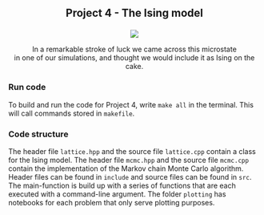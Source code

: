 ## <p align = "center">Project 4 - The Ising model </p>
<p align = "center">
<img src = "https://user-images.githubusercontent.com/43797199/202687893-6a2c4188-31c4-4834-9eb0-c314ba46a022.png">
</p>
<p align = "center">
</b>In a remarkable stroke of luck we came across this microstate <br>in one of our simulations, and thought we would include it as Ising on the cake.</b>
</p>


### Run code
To build and run the code for Project 4, write ``make all`` in the terminal. This will call commands stored in ``makefile``.

### Code structure
The header file ``lattice.hpp`` and the source file ``lattice.cpp`` contain a class for the Ising model. 
The header file ``mcmc.hpp`` and the source file ``mcmc.cpp`` contain the implementation of the Markov chain Monte Carlo algorithm.
Header files can be found in ``include`` and source files can be found in ``src``.
The main-function is build up with a series of functions that are each executed with a command-line argument. 
The folder ``plotting`` has notebooks for each problem that only serve plotting purposes. 
